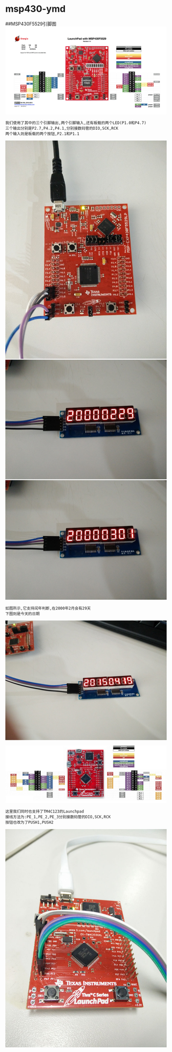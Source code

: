 # msp430-ymd


##MSP430F5529引脚图
![](LaunchPadMSP430F5529.jpg)

    我们使用了其中的三个引脚输出,两个引脚输入,还有板载的两个LED(P1.0和P4.7)
    三个输出分别是P2.7,P4.2,P4.1,分别接数码管的DIO,SCK,RCK
    两个输入则是板载的两个按钮,P2.1和P1.1
![](IMG_20150419_145957.jpg)
![](IMG_20150419_150005.jpg)
![](IMG_20150419_150006.jpg)

    如图所示,它支持闰年判断,在2000年2月会有29天
    下图则是今天的日期
![](IMG_20150419_150417.jpg)

![](tm4c123pinmap.jpg)

    这里我们同时也支持了TM4C123的Launchpad
    接线方法为:PE_1,PE_2,PE_3分别接数码管的DIO,SCK,RCK
    按钮也改为了PUSH1,PUSH2
![](IMG_20150420_145014.jpg)
